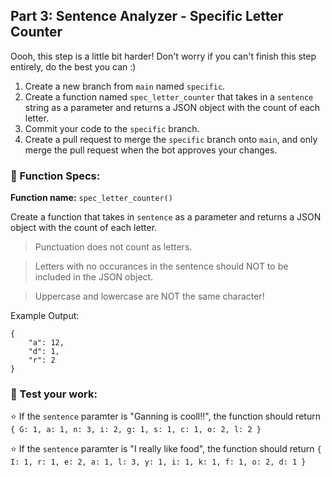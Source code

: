 ## Part 3: Sentence Analyzer - Specific Letter Counter
Oooh, this step is a little bit harder! Don't worry if you can't finish this step entirely, do the best you can :)

1. Create a new branch from `main` named `specific`. 
2. Create a function named `spec_letter_counter` that takes in a `sentence` string as a parameter and returns a JSON object with the count of each letter.
3. Commit your code to the `specific` branch. 
4. Create a pull request to merge the `specific` branch onto `main`, and only merge the pull request when the bot approves your changes. 

### 🔨 Function Specs:
**Function name:** `spec_letter_counter()`

Create a function that takes in `sentence` as a parameter and returns a JSON object with the count of each letter.
> Punctuation does not count as letters. 

> Letters with no occurances in the sentence should NOT to be included in the JSON object. 

> Uppercase and lowercase are NOT the same character!

Example Output:
```json=
{
    "a": 12,
    "d": 1,
    "r": 2
}
```

### 📝 Test your work:
⭐ If the `sentence` paramter is "Ganning is cooll!!", the function should return `{ G: 1, a: 1, n: 3, i: 2, g: 1, s: 1, c: 1, o: 2, l: 2 }`

⭐ If the `sentence` paramter is "I really like food", the function should return `{ I: 1, r: 1, e: 2, a: 1, l: 3, y: 1, i: 1, k: 1, f: 1, o: 2, d: 1 }`
